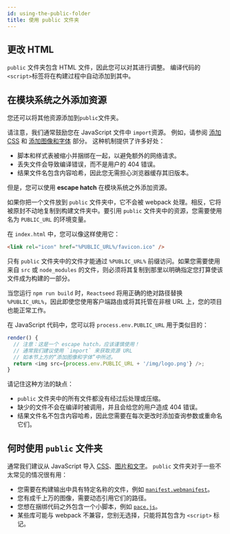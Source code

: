 ```yaml
---
id: using-the-public-folder
title: 使用 public 文件夹
---
```


## 更改 HTML

`public` 文件夹包含 HTML 文件，因此您可以对其进行调整。
编译代码的`<script>`标签将在构建过程中自动添加到其中。

## 在模块系统之外添加资源

您还可以将其他资源添加到`public`文件夹。

请注意，我们通常鼓励您在 JavaScript 文件中 `import`资源。
例如，请参阅 [添加 CSS](adding-a-stylesheet.md) 和 [添加图像和字体](adding-images-fonts-and-files.md) 部分。
这种机制提供了许多好处：

- 脚本和样式表被缩小并捆绑在一起，以避免额外的网络请求。
- 丢失文件会导致编译错误，而不是用户的 404 错误。
- 结果文件名包含内容哈希，因此您无需担心浏览器缓存其旧版本。

但是，您可以使用 **escape hatch** 在模块系统之外添加资源。

如果你把一个文件放到 `public` 文件夹中，它不会被 webpack 处理。相反，它将被原封不动地复制到构建文件夹中。要引用 `public` 文件夹中的资源，您需要使用名为 `PUBLIC_URL` 的环境变量。

在 `index.html` 中，您可以像这样使用它：

```html
<link rel="icon" href="%PUBLIC_URL%/favicon.ico" />
```

只有 `public` 文件夹中的文件才能通过 `%PUBLIC_URL%` 前缀访问。如果您需要使用来自 `src` 或 `node_modules` 的文件，则必须将其复制到那里以明确指定您打算使该文件成为构建的一部分。

当您运行 `npm run build` 时，`Reactseed` 将用正确的绝对路径替换 `%PUBLIC_URL%`，因此即使您使用客户端路由或将其托管在非根 URL 上，您的项目也能正常工作。

在 JavaScript 代码中，您可以将 `process.env.PUBLIC_URL` 用于类似目的：

```js
render() {
  // 注意：这是一个 escape hatch，应该谨慎使用！
  // 通常我们建议使用 `import` 来获取资源 URL
  // 如本节上方的“添加图像和字体”中所述。
  return <img src={process.env.PUBLIC_URL + '/img/logo.png'} />;
}
```

请记住这种方法的缺点：

- `public` 文件夹中的所有文件都没有经过后处理或压缩。
- 缺少的文件不会在编译时被调用，并且会给您的用户造成 404 错误。
- 结果文件名不包含内容哈希，因此您需要在每次更改时添加查询参数或重命名它们。

## 何时使用 `public` 文件夹

通常我们建议从 JavaScript 导入 [CSS](adding-a-stylesheet.md)、[图片和文字](adding-images-fonts-and-files.md)。
`public` 文件夹对于一些不太常见的情况很有用：

- 您需要在构建输出中具有特定名称的文件，例如 [`manifest.webmanifest`](https://developer.mozilla.org/en-US/docs/Web/Manifest)。
- 您有成千上万的图像，需要动态引用它们的路径。
- 您想在捆绑代码之外包含一个小脚本，例如 [`pace.js`](https://github.com/CodeByZach/pace)。
- 某些库可能与 webpack 不兼容，您别无选择，只能将其包含为 `<script>` 标记。
